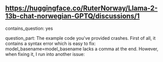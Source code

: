 ## https://huggingface.co/RuterNorway/Llama-2-13b-chat-norwegian-GPTQ/discussions/1

contains_question: yes

question_part: 
The example code you've provided crashes. First of all, it contains a syntax error which is easy to fix:
model_basename=model_basename lacks a comma at the end. 
However, when fixing it, I run into another issue: